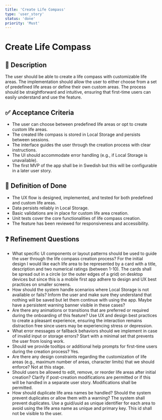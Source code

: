 ```yaml
---
title: 'Create Life Compass'
type: 'user_story'
status: 'done'
priority: 'Must'
---
```


# Create Life Compass

## 📌 Description

The user should be able to create a life compass with customizable life areas. The implementation should allow the user to either choose from a set of predefined life areas or define their own custom areas. The process should be straightforward and intuitive, ensuring that first-time users can easily understand and use the feature.

## ✅ Acceptance Criteria

- The user can choose between predefined life areas or opt to create custom life areas.
- The created life compass is stored in Local Storage and persists between sessions.
- The interface guides the user through the creation process with clear instructions.
- The UI should accommodate error handling (e.g., if Local Storage is unavailable).
- The first MVP of the app shall be in Swedish but this will be configurable in a later user story.

## 🎯 Definition of Done

- The UX flow is designed, implemented, and tested for both predefined and custom life areas.
- Data persists reliably in Local Storage.
- Basic validations are in place for custom life area creation.
- Unit tests cover the core functionalities of life compass creation.
- The feature has been reviewed for responsiveness and accessibility.

## ❓ Refinement Questions

- What specific UI components or layout patterns should be used to guide the user through the life compass creation process? For the initial design I would like each life area to be represented by a card with a title, description and two numerical ratings (between 1-10). The cards shall be spread out in a circle (or the outer edges of a grid) on desktop devices but since this is a mobile first app adhere to design and UX best practices on smaller screens.
- How should the system handle scenarios where Local Storage is not available or fails? Inform the user and make sure they understand that nothing will be saved but let them continue with using the app. Maybe have a persistent warning banner visible in these cases?
- Are there any animations or transitions that are preferred or required during the onboarding of this feature? Use UX and design best practices to create a pleasant experience, ensuring the interaction remains distraction free since users may be experiencing stress or depression.
- What error messages or fallback behaviors should we implement in case of invalid input or storage errors? Start with a minimal set that prevents the user from losing work.
- Should we provide tooltips or additional help prompts for first-time users during the creation process? Yes.
- Are there any design constraints regarding the customization of life areas (e.g., maximum number of areas, character limits) that we should enforce? Not at this stage.
- Should users be allowed to edit, remove, or reorder life areas after initial creation? Clarify if post-creation modifications are permitted or if this will be handled in a separate user story. Modifications shall be permitted.
- How should duplicate life area names be handled? Should the system prevent duplicates or allow them with a warning? The system shall prevent duplicates. Use a guid/uuid as unique identifier for each area to avoid using the life area name as unique and primary key. This id shall not be visible to the user.
